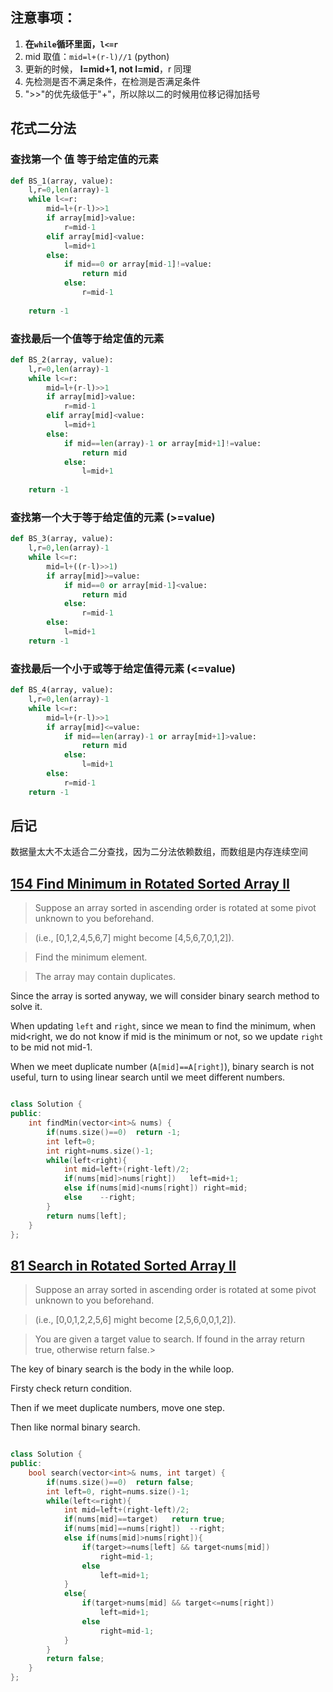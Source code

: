 ## 注意事项：

1. **在`while`循环里面，`l<=r`**
2. mid 取值：`mid=l+(r-l)//1` (python)
3. 更新的时候， **l=mid+1, not l=mid**，r 同理
4. 先检测是否不满足条件，在检测是否满足条件
5. ">>"的优先级低于"+"，所以除以二的时候用位移记得加括号

## 花式二分法

### 查找第一个 值 等于给定值的元素

```py
def BS_1(array, value):
    l,r=0,len(array)-1
    while l<=r:
        mid=l+(r-l)>>1
        if array[mid]>value:
            r=mid-1
        elif array[mid]<value:
            l=mid+1
        else:
            if mid==0 or array[mid-1]!=value:
                return mid
            else:
                r=mid-1
    
    return -1
```

### 查找最后一个值等于给定值的元素

```py
def BS_2(array, value):
    l,r=0,len(array)-1
    while l<=r:
        mid=l+(r-l)>>1
        if array[mid]>value:
            r=mid-1
        elif array[mid]<value:
            l=mid+1
        else:
            if mid==len(array)-1 or array[mid+1]!=value:
                return mid
            else:
                l=mid+1
    
    return -1
```

### 查找第一个大于等于给定值的元素 (>=value)

```py
def BS_3(array, value):
    l,r=0,len(array)-1
    while l<=r:
        mid=l+((r-l)>>1)
        if array[mid]>=value:
            if mid==0 or array[mid-1]<value:
                return mid
            else:
                r=mid-1
        else:
            l=mid+1
    return -1
```

### 查找最后一个小于或等于给定值得元素 (<=value)

```py
def BS_4(array, value):
    l,r=0,len(array)-1
    while l<=r:
        mid=l+(r-l)>>1
        if array[mid]<=value:
            if mid==len(array)-1 or array[mid+1]>value:
                return mid
            else:
                l=mid+1
        else:
            r=mid-1
    return -1

```

## 后记

数据量太大不太适合二分查找，因为二分法依赖数组，而数组是内存连续空间

## [154 Find Minimum in Rotated Sorted Array II](https://leetcode.com/problems/find-minimum-in-rotated-sorted-array-ii/)

> Suppose an array sorted in ascending order is rotated at some pivot unknown to you beforehand.

> (i.e.,  [0,1,2,4,5,6,7] might become  [4,5,6,7,0,1,2]).

> Find the minimum element.

> The array may contain duplicates.

Since the array is sorted anyway, we will consider binary search method to solve it.

When updating `left` and `right`, since we mean to find the minimum, when mid<right, we do not know if mid is the minimum or not, so we update `right` to be mid not mid-1.

When we meet duplicate number (`A[mid]==A[right]`), binary search is not useful, turn to using linear search until we meet different numbers.

```cpp

class Solution {
public:
    int findMin(vector<int>& nums) {
        if(nums.size()==0)  return -1;
        int left=0;
        int right=nums.size()-1;
        while(left<right){
            int mid=left+(right-left)/2;
            if(nums[mid]>nums[right])   left=mid+1;
            else if(nums[mid]<nums[right]) right=mid;
            else    --right;
        }
        return nums[left];
    }
};
```

## [81 Search in Rotated Sorted Array II](https://leetcode.com/problems/search-in-rotated-sorted-array-ii/)

> Suppose an array sorted in ascending order is rotated at some pivot unknown to you beforehand.

> (i.e., [0,0,1,2,2,5,6] might become [2,5,6,0,0,1,2]).

> You are given a target value to search. If found in the array return true, otherwise return false.> 

The key of binary search is the body in the while loop.

Firsty check return condition.

Then if we meet duplicate numbers, move one step.

Then like normal binary search.

```cpp

class Solution {
public:
    bool search(vector<int>& nums, int target) {
        if(nums.size()==0)  return false;
        int left=0, right=nums.size()-1;
        while(left<=right){
            int mid=left+(right-left)/2;
            if(nums[mid]==target)   return true;
            if(nums[mid]==nums[right])  --right;
            else if(nums[mid]>nums[right]){
                if(target>=nums[left] && target<nums[mid])
                    right=mid-1;
                else
                    left=mid+1;
            }
            else{
                if(target>nums[mid] && target<=nums[right])
                    left=mid+1;
                else
                    right=mid-1;
            }
        }
        return false;
    }
};

```
